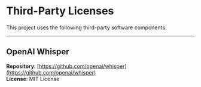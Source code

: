# Third-Party Licenses

This project uses the following third-party software components:

---

## OpenAI Whisper

**Repository**: [https://github.com/openai/whisper](https://github.com/openai/whisper)  
**License**: MIT License

